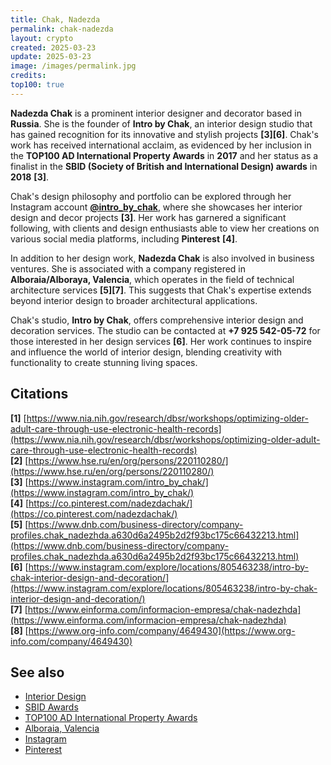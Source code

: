 ```yaml
---
title: Chak, Nadezda
permalink: chak-nadezda
layout: crypto
created: 2025-03-23
update: 2025-03-23
image: /images/permalink.jpg
credits:
top100: true
---
```


**Nadezda Chak** is a prominent interior designer and decorator based in **Russia**. She is the founder of **Intro by Chak**, an interior design studio that has gained recognition for its innovative and stylish projects **[3][6]**. Chak's work has received international acclaim, as evidenced by her inclusion in the **TOP100 AD International Property Awards** in **2017** and her status as a finalist in the **SBID (Society of British and International Design) awards** in **2018** **[3]**.

Chak's design philosophy and portfolio can be explored through her Instagram account **[@intro_by_chak](https://www.instagram.com/intro_by_chak/)**, where she showcases her interior design and decor projects **[3]**. Her work has garnered a significant following, with clients and design enthusiasts able to view her creations on various social media platforms, including **Pinterest** **[4]**.

In addition to her design work, **Nadezda Chak** is also involved in business ventures. She is associated with a company registered in **Alboraia/Alboraya, Valencia**, which operates in the field of technical architecture services **[5][7]**. This suggests that Chak's expertise extends beyond interior design to broader architectural applications.

Chak's studio, **Intro by Chak**, offers comprehensive interior design and decoration services. The studio can be contacted at **+7 925 542-05-72** for those interested in her design services **[6]**. Her work continues to inspire and influence the world of interior design, blending creativity with functionality to create stunning living spaces.

## Citations

**[1]** [https://www.nia.nih.gov/research/dbsr/workshops/optimizing-older-adult-care-through-use-electronic-health-records](https://www.nia.nih.gov/research/dbsr/workshops/optimizing-older-adult-care-through-use-electronic-health-records)  
**[2]** [https://www.hse.ru/en/org/persons/220110280/](https://www.hse.ru/en/org/persons/220110280/)  
**[3]** [https://www.instagram.com/intro_by_chak/](https://www.instagram.com/intro_by_chak/)  
**[4]** [https://co.pinterest.com/nadezdachak/](https://co.pinterest.com/nadezdachak/)  
**[5]** [https://www.dnb.com/business-directory/company-profiles.chak_nadezhda.a630d6a2495b2d2f93bc175c66432213.html](https://www.dnb.com/business-directory/company-profiles.chak_nadezhda.a630d6a2495b2d2f93bc175c66432213.html)  
**[6]** [https://www.instagram.com/explore/locations/805463238/intro-by-chak-interior-design-and-decoration/](https://www.instagram.com/explore/locations/805463238/intro-by-chak-interior-design-and-decoration/)  
**[7]** [https://www.einforma.com/informacion-empresa/chak-nadezhda](https://www.einforma.com/informacion-empresa/chak-nadezhda)  
**[8]** [https://www.org-info.com/company/4649430](https://www.org-info.com/company/4649430)  

## See also

- [Interior Design](https://en.wikipedia.org/wiki/Interior_design)  
- [SBID Awards](https://www.sbid.org/sbid-international-design-awards/)  
- [TOP100 AD International Property Awards](https://propertyawards.net/)  
- [Alboraia, Valencia](https://en.wikipedia.org/wiki/Alboraya)  
- [Instagram](https://www.instagram.com/)  
- [Pinterest](https://www.pinterest.com/)  

<!-- Prompt:  
- Не менять язык статьи, сохранять оригинальный язык.  
- Если тема оформлена как "Имя Фамилия", заголовок должен быть "Фамилия, Имя".  
- Изменить title: A Template на основной топик в статье.  
- Создать permalink: на основе title.  
- Замени date: 2018-01-02 на created: текущую дату в таком же формате  
- Замени update: хххх-хх-хх текущую дату в таком же формате  
- Изменить заголовок раздела "Citations" на ## Citations.  
- Оформить ссылки в разделе "Citations" в формате: **[1]** [URL](URL).  
- При ссылке на источник в тексте, использовать формат: **[x]**, **[x]**.  
- Убедиться, что номера цитат соответствуют записям в разделе "Citations".  
- Сделать номера цитат кликабельными по указанному выше формату.  
- Добавить список связанных тем в том же формате.  
- Если есть списки - конвертируй их в таблицы  
- Выделяй даты, места, географические назавания, адреса, имена собственные **таким образом**  
- Использовать шаблон - "[Название темы](ссылка-на-тему)" для каждого пункта.  
- Раздел ## See also должен включаться автоматически в конец статьи.  
- Результат в md коде  
- Оставить этот Prompt после редактирования в конце кода.  
-->
